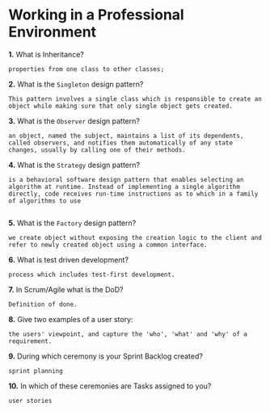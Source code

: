 # Working in a Professional Environment

**1.** What is Inheritance?
<!-- enter you answer in the space below -->
```
properties from one class to other classes; 

```
**2.** What is the `Singleton` design pattern?
<!-- enter you answer in the space below -->
```
This pattern involves a single class which is responsible to create an object while making sure that only single object gets created. 

```
**3.** What is the `Observer` design pattern?
<!-- enter you answer in the space below -->
```
an object, named the subject, maintains a list of its dependents, called observers, and notifies them automatically of any state changes, usually by calling one of their methods.

```
**4.** What is the `Strategy` design pattern?
<!-- enter you answer in the space below -->
```
is a behavioral software design pattern that enables selecting an algorithm at runtime. Instead of implementing a single algorithm directly, code receives run-time instructions as to which in a family of algorithms to use


```
**5.** What is the `Factory` design pattern?
<!-- enter you answer in the space below -->
```
we create object without exposing the creation logic to the client and refer to newly created object using a common interface.

```
**6.** What is test driven development?
<!-- enter you answer in the space below -->
```
process which includes test-first development. 

```
**7.** In Scrum/Agile what is the DoD?
<!-- enter you answer in the space below -->
```
Definition of done.

```
**8.** Give two examples of a user story:
<!-- enter you answer in the space below -->
```
the users' viewpoint, and capture the 'who', 'what' and 'why' of a requirement. 

```
**9.** During which ceremony is your Sprint Backlog created?
<!-- enter you answer in the space below -->
```
sprint planning

```
**10.** In which of these ceremonies are Tasks assigned to you?
<!-- enter you answer in the space below -->
```
user stories

```